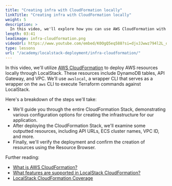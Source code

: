 ```yaml
---
title: "Creating infra with CloudFormation locally"
linkTitle: "Creating infra with CloudFormation locally"
weight: 5
description: >
  In this video, we'll explore how you can use AWS CloudFormation with LocalStack. AWS CloudFormation allows you to declaratively define your AWS cloud architecture, specifying resources like S3 Buckets and Lambda Functions. To deploy using AWS CloudFormation, we'll use awslocal, a wrapper CLI around the AWS command line interface.
length: 03:41
leadimage: infra-cloudformation.png
videoUrl: https://www.youtube.com/embed/K0OgQ5eq588?si=djvJJwwz794l2L_o
type: lessons
url: "/academy/localstack-deployment/infra-cloudformation/"
---
```


In this video, we'll utilize [AWS CloudFormation](https://docs.localstack.cloud/user-guide/aws/cloudformation/) to deploy AWS resources locally through LocalStack. These resources include DynamoDB tables, API Gateway, and VPC. We'll use `awslocal`, a wrapper CLI that serves as a wrapper on the `aws` CLI to execute Terraform commands against LocalStack.

Here's a breakdown of the steps we'll take:

- We'll guide you through the entire CloudFormation Stack, demonstrating various configuration options for creating the infrastructure for our application.
- After deploying the CloudFormation Stack, we'll examine some outputted resources, including API URLs, ECS cluster names, VPC ID, and more.
- Finally, we'll verify the deployment and confirm the creation of resources using the Resource Browser.

Further reading:

- [What is AWS CloudFormation?](https://docs.aws.amazon.com/AWSCloudFormation/latest/UserGuide/Welcome.html)
- [What features are supported in LocalStack CloudFormation?](https://docs.localstack.cloud/user-guide/aws/cloudformation/#feature-coverage)
- [LocalStack CloudFormation Coverage](https://docs.localstack.cloud/references/coverage/coverage_cloudformation/)
